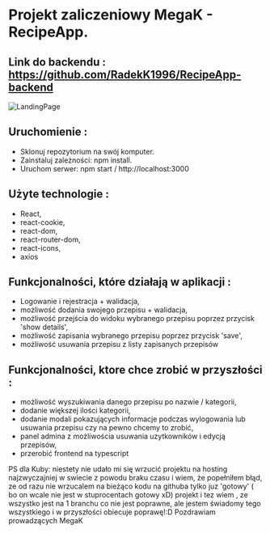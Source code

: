 # Projekt zaliczeniowy MegaK - RecipeApp. 


## Link do backendu : https://github.com/RadekK1996/RecipeApp-backend

![LandingPage](https://i.imgur.com/FCrptqs.png)

## Uruchomienie : 
- Sklonuj repozytorium na swój komputer.
- Zainstaluj zależności: npm install.
- Uruchom serwer: npm start / http://localhost:3000

## Użyte technologie :
- React,
- react-cookie,
- react-dom,
- react-router-dom,
- react-icons,
- axios

## Funkcjonalności, które działają w aplikacji : 
- Logowanie i rejestracja + walidacja,
- możliwość dodania swojego przepisu + walidacja,
- możliwość przejścia do widoku wybranego przepisu poprzez przycisk 'show details',
- możliwość zapisania wybranego przepisu poprzez przycisk 'save',
- możliwość usuwania przepisu z listy zapisanych przepisów


## Funkcjonalności, ktore chce zrobić w przyszłości : 
- możliwość wyszukiwania danego przepisu po nazwie / kategorii,
- dodanie większej ilości kategorii,
- dodanie modali pokazujących informacje podczas wylogowania lub usuwania przepisu czy na pewno chcemy to zrobić,
- panel admina z możliwościa usuwania uzytkowników i edycją przepisów,
- przerobić frontend na typescript

PS dla Kuby: niestety nie udało mi się wrzucić projektu na hosting najzwyczajniej w swiecie z powodu braku czasu i wiem, że popełniłem błąd, ze od razu nie wrzucalem na bieżąco kodu na githuba tylko juz 'gotowy' ( bo on wcale nie jest w stuprocentach gotowy xD) projekt i tez wiem , ze wszystko jest na 1 branchu co nie jest poprawne, ale jestem świadomy tego wszystkiego i w przyszłości obiecuje poprawę!:D Pozdrawiam prowadzących MegaK 
